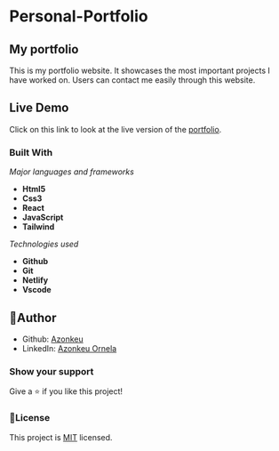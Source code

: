 # Personal-Portfolio

## My portfolio 

This is my portfolio website. It showcases the most important projects I have worked on. Users can contact me easily through this website.

## Live Demo

Click on this link to look at the live version of the [portfolio](http://azonkeudev.tk/).

### Built With

  *Major languages and frameworks*
 - **Html5** 
 - **Css3**
 - **React**
 - **JavaScript**
 - **Tailwind**

  *Technologies used*
 - **Github**
 - **Git**
 - **Netlify** 
 - **Vscode**

## 👩Author

- Github: [Azonkeu](https://github.com/Azonkeu)
- LinkedIn: [Azonkeu Ornela](https://www.linkedin.com/in/azonkeu-ornela-88a14b172/)


### Show your support

Give a ⭐️ if you like this project!

### 📝License

This project is [MIT](https://github.com/Azonkeu/azonkeu-portfolio/blob/main/LICENSE) licensed.
